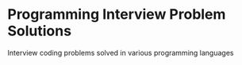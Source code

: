 # Programming Interview Problem Solutions

Interview coding problems solved in various programming languages
